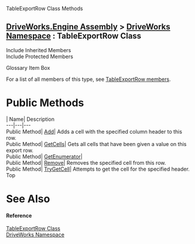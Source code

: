 TableExportRow Class Methods   
  
[DriveWorks.Engine Assembly](topic2156.md) > [DriveWorks Namespace](topic2159.md) : TableExportRow Class  
---  
  
Include Inherited Members    
Include Protected Members    


Glossary Item Box

For a list of all members of this type, see [TableExportRow members](topic5601.md).

# Public Methods

| Name| Description  
---|---|---  
Public Method| [Add](topic5606.md)| Adds a cell with the specified column header to this row.   
Public Method| [GetCells](topic5607.md)| Gets all cells that have been given a value on this export row.   
Public Method| [GetEnumerator](topic5608.md)|   
Public Method| [Remove](topic5609.md)| Removes the specified cell from this row.   
Public Method| [TryGetCell](topic5610.md)| Attempts to get the cell for the specified header.   
Top

# See Also

#### Reference

[TableExportRow Class](topic5600.md)   
[DriveWorks Namespace](topic2159.md)


